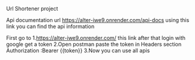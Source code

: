 Url Shortener project

Api documentation url
https://alter-iwe9.onrender.com/api-docs
using this link you can find the api information 

First go to 
1.https://alter-iwe9.onrender.com/ this link after that login with google get a token
2.Open postman paste the token in Headers section Authorization :Bearer {{token}}
3.Now you can use all apis

